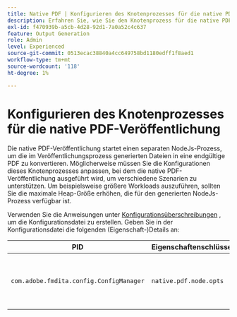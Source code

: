 ```yaml
---
title: Native PDF | Konfigurieren des Knotenprozesses für die native PDF-Veröffentlichung
description: Erfahren Sie, wie Sie den Knotenprozess für die native PDF-Veröffentlichung konfigurieren.
exl-id: f470939b-a5cb-4d28-92d1-7a0a52c4c637
feature: Output Generation
role: Admin
level: Experienced
source-git-commit: 0513ecac38840a4cc649758bd1180edff1f8aed1
workflow-type: tm+mt
source-wordcount: '118'
ht-degree: 1%

---
```


# Konfigurieren des Knotenprozesses für die native PDF-Veröffentlichung

Die native PDF-Veröffentlichung startet einen separaten NodeJs-Prozess, um die im Veröffentlichungsprozess generierten Dateien in eine endgültige PDF zu konvertieren. Möglicherweise müssen Sie die Konfigurationen dieses Knotenprozesses anpassen, bei dem die native PDF-Veröffentlichung ausgeführt wird, um verschiedene Szenarien zu unterstützen. Um beispielsweise größere Workloads auszuführen, sollten Sie die maximale Heap-Größe erhöhen, die für den generierten NodeJs-Prozess verfügbar ist.

Verwenden Sie die Anweisungen unter [Konfigurationsüberschreibungen](../cs-install-guide/download-install-additional-config-override.md) , um die Konfigurationsdatei zu erstellen. Geben Sie in der Konfigurationsdatei die folgenden (Eigenschaft-)Details an:

| PID | Eigenschaftenschlüssel | Eigenschaftswert |
|---|---|---|
| `com.adobe.fmdita.config.ConfigManager` | `native.pdf.node.opts` | Zeichenfolgenwert zum Festlegen eines beliebigen Standards `NODE_OPTIONS`.<BR> Standardwert: &quot;&quot; |
